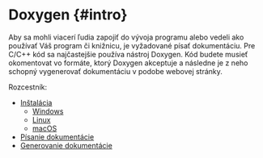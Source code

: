# Doxygen {#intro}

Aby sa mohli viacerí ľudia zapojiť do vývoja programu alebo vedeli ako používať Váš program či knižnicu, je vyžadované písať dokumentáciu. Pre C/C++ kód sa najčastejšie používa nástroj Doxygen. Kód budete musieť okomentovat vo formáte, ktorý Doxygen akceptuje a následne je z neho schopný vygenerovať dokumentáciu v podobe webovej stránky.

Rozcestník:

* [Inštalácia](./installation.md)
  * [Windows](./installation-windows.md)
  * [Linux](./installation-linux.md)
  * [macOS](./installation-macos.md)
* [Písanie dokumentácie](./document.md)
* [Generovanie dokumentácie](./generate.md)








